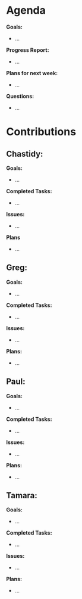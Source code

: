 # Agenda

**Goals:**
- ...

**Progress Report:**
- ...

**Plans for next week:**
- ...

**Questions:**
- ...

# Contributions

## Chastidy: 
**Goals:**
- ...

**Completed Tasks:** 
- ...

**Issues:** 
- ...

**Plans** 
- ...

## Greg: 
**Goals:**
- ...

**Completed Tasks:**
- ...

**Issues:**
- ...

**Plans:**
- ...

## Paul: 
**Goals:**
- ...

**Completed Tasks:**
- ...

**Issues:**
- ...

**Plans:**
- ...

## Tamara:
**Goals:**
- ...

**Completed Tasks:**
- ...

**Issues:**
- ...

**Plans:**
- ...
